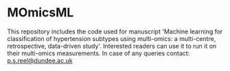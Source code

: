 # MOmicsML

This repository includes the code used for manuscript 'Machine learning for classification of hypertension subtypes using multi-omics: a multi-centre, retrospective, data-driven study'.
Interested readers can use it to run it on their multi-omics measurements. In case of any queries contact: p.s.reel@dundee.ac.uk
